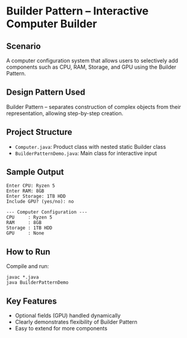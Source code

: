 # Builder Pattern – Interactive Computer Builder

## Scenario
A computer configuration system that allows users to selectively add components such as CPU, RAM, Storage, and GPU using the Builder Pattern.

## Design Pattern Used
Builder Pattern – separates construction of complex objects from their representation, allowing step-by-step creation.

## Project Structure
- `Computer.java`: Product class with nested static Builder class
- `BuilderPatternDemo.java`: Main class for interactive input

## Sample Output
```
Enter CPU: Ryzen 5
Enter RAM: 8GB
Enter Storage: 1TB HDD
Include GPU? (yes/no): no

--- Computer Configuration ---
CPU     : Ryzen 5
RAM     : 8GB
Storage : 1TB HDD
GPU     : None
```

## How to Run
Compile and run:
```
javac *.java
java BuilderPatternDemo
```

## Key Features
- Optional fields (GPU) handled dynamically
- Clearly demonstrates flexibility of Builder Pattern
- Easy to extend for more components
